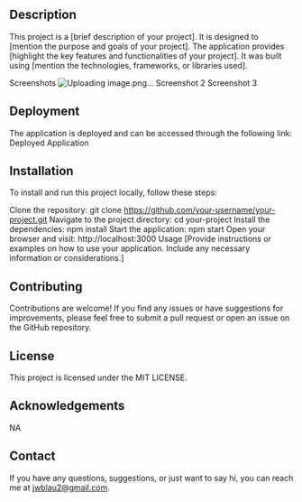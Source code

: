 ## Description
This project is a [brief description of your project]. It is designed to [mention the purpose and goals of your project]. The application provides [highlight the key features and functionalities of your project]. It was built using [mention the technologies, frameworks, or libraries used].

Screenshots
![Uploading image.png…]()
Screenshot 2
Screenshot 3

## Deployment
The application is deployed and can be accessed through the following link: Deployed Application

## Installation
To install and run this project locally, follow these steps:

Clone the repository: git clone https://github.com/your-username/your-project.git
Navigate to the project directory: cd your-project
Install the dependencies: npm install
Start the application: npm start
Open your browser and visit: http://localhost:3000
Usage
[Provide instructions or examples on how to use your application. Include any necessary information or considerations.]

## Contributing
Contributions are welcome! If you find any issues or have suggestions for improvements, please feel free to submit a pull request or open an issue on the GitHub repository.

## License
This project is licensed under the MIT LICENSE.

## Acknowledgements
NA

## Contact
If you have any questions, suggestions, or just want to say hi, you can reach me at jwblau2@gmail.com.
